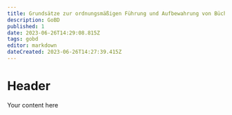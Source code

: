 ```yaml
---
title: Grundsätze zur ordnungsmäßigen Führung und Aufbewahrung von Büchern, Aufzeichnungen und Unterlagen in elektronischer Form sowie zum Datenzugriff
description: GoBD
published: 1
date: 2023-06-26T14:29:08.815Z
tags: gobd
editor: markdown
dateCreated: 2023-06-26T14:27:39.415Z
---
```


# Header
Your content here